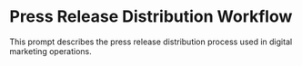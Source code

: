 # Press Release Distribution Workflow

This prompt describes the press release distribution process used in digital marketing operations.
